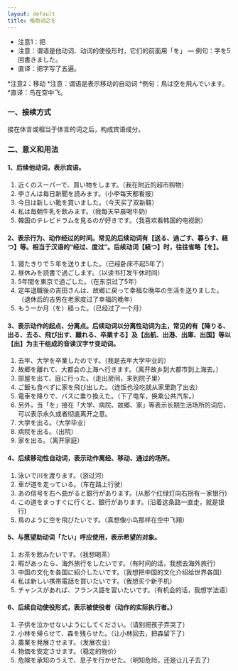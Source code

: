 ```yaml
---
layout: default
title: 格助词之を
---
```


- 注意1：把
- 注意：谓语是他动词、动词的使役形时，它们的前面用「を」
— 例句：字を5回書きました。
- 直译：把字写了五遍。

*注意2：移动
*注意：谓语是表示移动的自动词
*例句：鳥は空を飛んでいます。
*直译：鸟在空中飞。

### 一、接续方式

接在体言或相当于体言的词之后，构成宾语成分。

### 二、意义和用法

#### 1、后续他动词，表示宾语。

1. 近くのスーパーで、買い物をします。（我在附近的超市购物）
2. 李さんは毎日新聞を読みます。（小李每天都看报）
3. 今日は新しい靴を買いました。（今天买了双新鞋）
4. 私は毎朝牛乳を飲みます。（我每天早晨喝牛奶）
5. 韓国のテレビドラムを見るのが好きです。（我喜欢看韩国的电视剧）

#### 2、表示行为、动作经过的时间。常见的后续动词有【送る、過ごす、暮らす、経つ】等。相当于汉语的“经过、度过”。后续动词【経つ】时，往往省略【を】。

1. 寝たきりで５年を送りました。（已经卧床不起5年了）
2. 昼休みを読書で過ごします。（以读书打发午休时间）
3. 5年間を東京で過ごした。（在东京过了5年）
4. 定年退職後の吉田さんは、故郷に戻って幸福な晩年の生活を送りました。（退休后的吉男在老家度过了幸福的晚年）
5. もう一か月（を）経った。（已经过了一个月）

#### 3、表示动作的起点、分离点。后续动词以分离性动词为主，常见的有【降りる、出る、去る、飛び出す、離れる、卒業する】及【出航、出港、出庫、出国】等以【出】为主干组成的音读汉字サ变动词。

1. 去年、大学を卒業したのです。（我是去年大学毕业的）
2. 故郷を離れて、大都会の上海へ行きます。（离开故乡到大都市到上海去。）
3. 部屋を出て、庭に行った。（走出房间，来到院子里）
4. ご飯も食べずに家を飛び出した。（连饭也没吃就从家里跑了出去）
5. 電車を降りで、バスに乗り換えた。（下了电车，换乘公共汽车。）
6. 另外，当「を」接在「大学、病院、故郷、家」等表示长期生活场所的词后，可以表示永久或者彻底离开之意。
7. 大学を出る。（大学毕业）
8. 病院を出る。（出院）
9. 家を出る。（离开家庭）

#### 4、后续移动性自动词，表示动作离经、移动、通过的场所。

1. 泳いで川を渡ります。（游过河）
2. 車が道を走っている。（车在路上行驶）
3. あの信号を右へ曲がると銀行があります。(从那个红绿灯向右拐有一家银行)
4. この道をまっすぐに行くと、銀行があります。(沿着这条路一直走，就是银行)
5. 鳥のように空を飛びたいです。（真想像小鸟那样在空中飞翔）

#### 5、与愿望助动词「たい」呼应使用，表示希望的对象。

1. お茶を飲みたいです。（我想喝茶）
2. 暇があったら、海外旅行をしたいです。（有时间的话，我想去海外旅行）
3. 中国の文化を各国に紹介したいです。（我想把中国的文化介绍给世界各国）
4. 私は新しい携帯電話を買いたいです。（我想买个新手机）
5. チャンスがあれば、フランス語を習いたいです。（有机会的话，我想学法语）

#### 6、后续自动使役形式，表示被使役者（动作的实际执行者。）

1. 子供を泣かせないようにしてください。（请别把孩子弄哭了）
2. 小林を帰らせて、森を残らせた。（让小林回去，把森留下了）
3. 農業を発展させます。（发展农业）
4. 物価を安定させます。（稳定的物价）
5. 危険を承知のうえで、息子を行かせた。（明知危险，还是让儿子去了）